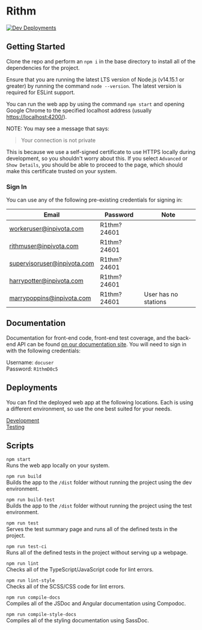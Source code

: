 # Rithm

[![Dev Deployments](https://github.com/strut-software/rithm-front-end/actions/workflows/dev-deployments.yml/badge.svg)](https://github.com/strut-software/rithm-front-end/actions/workflows/dev-deployments.yml)

## Getting Started

Clone the repo and perform an `npm i` in the base directory to install all of the dependencies for the project.

Ensure that you are running the latest LTS version of Node.js (v14.15.1 or greater) by running the command `node --version`. The latest version is required for ESLint support.

You can run the web app by using the command `npm start` and opening Google Chrome to the specified localhost address (usually [https://localhost:4200/](https://localhost:4200/)).

NOTE: You may see a message that says:

> Your connection is not private

This is because we use a self-signed certificate to use HTTPS locally during development, so you shouldn't worry about this. If you select `Advanced` or `Show Details`, you should be able to proceed to the page, which should make this certificate trusted on your system.

### Sign In

You can use any of the following pre-existing credentials for signing in:

|Email|Password | Note|
--- | --- | ---
|workeruser@inpivota.com|R1thm?24601|
|rithmuser@inpivota.com|R1thm?24601|
|supervisoruser@inpivota.com|R1thm?24601|
|harrypotter@inpivota.com|R1thm?24601|
|marrypoppins@inpivota.com|R1thm?24601|User has no stations

## Documentation

Documentation for front-end code, front-end test coverage, and the back-end API can be found [on our documentation site](https://devapi.rithm.tech). You will need to sign in with the following credentials:

Username: `docuser` \
Password: `R1thmD0c5`

## Deployments

You can find the deployed web app at the following locations. Each is using a different environment, so use the one best suited for your needs.

[Development](https://devapp.rithm.tech) \
[Testing](https://testapp.rithm.tech)

## Scripts

`npm start`\
Runs the web app locally on your system.

`npm run build`\
Builds the app to the `/dist` folder without running the project using the dev environment.

`npm run build-test`\
Builds the app to the `/dist` folder without running the project using the test environment.

`npm run test`\
Serves the test summary page and runs all of the defined tests in the project.

`npm run test-ci`\
Runs all of the defined tests in the project without serving up a webpage.

`npm run lint`\
Checks all of the TypeScript/JavaScript code for lint errors.

`npm run lint-style`\
Checks all of the SCSS/CSS code for lint errors.

`npm run compile-docs`\
Compiles all of the JSDoc and Angular documentation using Compodoc.

`npm run compile-style-docs`\
Compiles all of the styling documentation using SassDoc.
